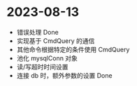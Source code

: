# 2023-08-13

- 错误处理
  Done
- 实现基于 CmdQuery 的通信
- 其他命令根据特定的条件使用 CmdQuery
- 池化 mysqlConn 对象
- 读/写超时时间设置
- 连接 db 时，额外参数的设置
  Done